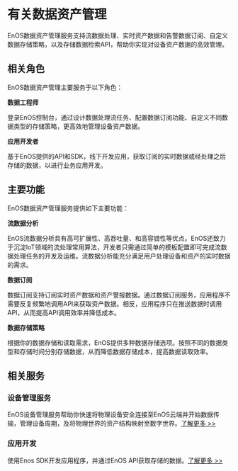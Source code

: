 # 有关数据资产管理

EnOS数据资产管理服务支持流数据处理、实时资产数据和告警数据订阅、自定义数据存储策略，以及存储数据检索API，帮助你实现对设备资产数据的高效管理。



## 相关角色

EnOS数据资产管理主要服务于以下角色：

**数据工程师**

登录EnOS控制台，通过设计数据处理流任务、配置数据订阅功能、自定义不同数据类型的存储策略，更高效地管理设备资产数据。

**应用开发者**

基于EnOS提供的API和SDK，线下开发应用，获取订阅的实时数据或经处理之后存储的数据，以进行业务应用开发。



## 主要功能

EnOS数据资产管理服务提供如下主要功能：

**流数据分析**

EnOS流数据分析具有高可扩展性、高吞吐量、和高容错性等优点。EnOS还致力于沉淀IoT领域的流处理常用算法，开发者只需通过简单的模板配置即可完成流数据处理任务的开发及运维。流数据分析能充分满足用户处理设备和资产的实时数据的需求。

**数据订阅**

数据订阅支持订阅实时资产数据和资产警报数据。通过数据订阅服务，应用程序不需要反复频繁地调用API来获取资产数据。相反，应用程序只在推送数据时调用API，从而提高API调用效率并降低成本。

**数据存储策略**

根据你的数据存储和读取需求，EnOS提供多种数据存储选项。按照不同的数据类型和存储时间分别存储数据，从而降低数据存储成本，提高数据读取效率。



## 相关服务

### 设备管理服务

EnOS设备管理服务帮助你快速将物理设备安全连接至EnOS云端并开始数据传输，管理设备周期，及将物理世界的资产结构映射至数字世界。[了解更多 >>](https://www.envisioniot.com/docs/device-connection/zh_CN/latest/device_management_overview.html)

### 应用开发

使用Enos SDK开发应用程序，并通过EnOS API获取存储的数据。[了解更多 >>](https://www.envisioniot.com/docs/app-development/zh_CN/latest/app_dev_overview.html)

 